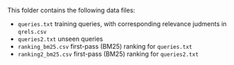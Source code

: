 This folder contains the following data files:

  * `queries.txt` training queries, with corresponding relevance judments in `qrels.csv`
  * `queries2.txt` unseen queries
  * `ranking_bm25.csv` first-pass (BM25) ranking for `queries.txt`
  * `ranking2_bm25.csv` first-pass (BM25) ranking for `queries2.txt`
